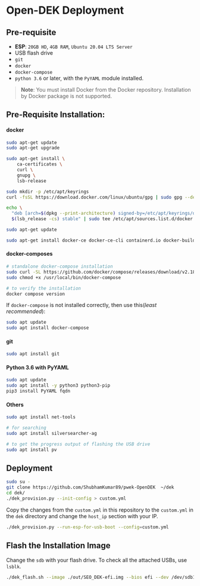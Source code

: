 # Open-DEK Deployment

## Pre-requisite

 - **ESP**: `20GB HD`, `4GB RAM`, `Ubuntu 20.04 LTS Server`
 - USB flash drive
 - `git`
 - `docker`
 - `docker-compose`
 - `python 3.6` or later, with the `PyYAML` module installed.

> **Note**:
> You must install Docker from the Docker repository. Installation by Docker package is not supported.

## Pre-Requisite Installation:

#### docker

```bash
sudo apt-get update
sudo apt-get upgrade

sudo apt-get install \
    ca-certificates \
    curl \
    gnupg \
    lsb-release

sudo mkdir -p /etc/apt/keyrings
curl -fsSL https://download.docker.com/linux/ubuntu/gpg | sudo gpg --dearmor -o /etc/apt/keyrings/docker.gpg

echo \
  "deb [arch=$(dpkg --print-architecture) signed-by=/etc/apt/keyrings/docker.gpg] https://download.docker.com/linux/ubuntu \
  $(lsb_release -cs) stable" | sudo tee /etc/apt/sources.list.d/docker.list > /dev/null

sudo apt-get update

sudo apt-get install docker-ce docker-ce-cli containerd.io docker-buildx-plugin docker-compose-plugin
```

#### docker-composes

```bash
# standalone docker-compose installation
sudo curl -SL https://github.com/docker/compose/releases/download/v2.18.1/docker-compose-linux-x86_64 -o /usr/local/bin/docker-compose
sudo chmod +x /usr/local/bin/docker-compose

# to verify the installation
docker compose version
```

If `docker-compose` is not installed correctly, then use this(*least recommended*):

```bash
sudo apt update
sudo apt install docker-compose
```

#### git

```bash
sudo apt install git
```

#### Python 3.6 with PyYAML

```bash
sudo apt update
sudo apt install -y python3 python3-pip
pip3 install PyYAML fqdn
```

#### Others

```bash
sudo apt install net-tools

# for searching 
sudo apt install silversearcher-ag

# to get the progress output of flashing the USB drive
sudo apt install pv 
```

## Deployment

```bash
sudo su -
git clone https://github.com/ShubhamKumar89/pwek-OpenDEK  ~/dek
cd dek/
./dek_provision.py --init-config > custom.yml
```

Copy the changes from the `custom.yml` in this repository to the `custom.yml` in the `dek` directory and change the `host_ip` section with your IP.

```bash
./dek_provision.py --run-esp-for-usb-boot --config=custom.yml
```

## Flash the Installation Image

Change the `sdb` with your flash drive. To check all the attached USBs, use `lsblk`.

```bash
./dek_flash.sh --image ./out/SEO_DEK-efi.img --bios efi --dev /dev/sdb1
```
